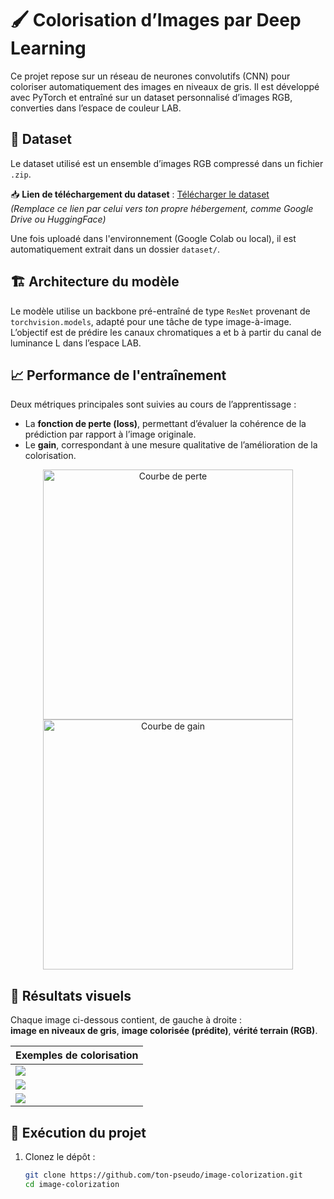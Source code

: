 
# 🖌️ Colorisation d’Images par Deep Learning

Ce projet repose sur un réseau de neurones convolutifs (CNN) pour coloriser automatiquement des images en niveaux de gris. Il est développé avec PyTorch et entraîné sur un dataset personnalisé d’images RGB, converties dans l’espace de couleur LAB.

## 📁 Dataset

Le dataset utilisé est un ensemble d’images RGB compressé dans un fichier `.zip`.

📥 **Lien de téléchargement du dataset** : [Télécharger le dataset](https://example.com/dataset.zip)  
*(Remplace ce lien par celui vers ton propre hébergement, comme Google Drive ou HuggingFace)*

Une fois uploadé dans l'environnement (Google Colab ou local), il est automatiquement extrait dans un dossier `dataset/`.

## 🏗️ Architecture du modèle

Le modèle utilise un backbone pré-entraîné de type `ResNet` provenant de `torchvision.models`, adapté pour une tâche de type image-à-image. L’objectif est de prédire les canaux chromatiques a et b à partir du canal de luminance L dans l’espace LAB.

## 📈 Performance de l'entraînement

Deux métriques principales sont suivies au cours de l’apprentissage :

- La **fonction de perte (loss)**, permettant d’évaluer la cohérence de la prédiction par rapport à l’image originale.
- Le **gain**, correspondant à une mesure qualitative de l’amélioration de la colorisation.

<p align="center">
  <img src="images_courbe/loss_curve.png" alt="Courbe de perte" width="400"/>
  <img src="images_courbe/gain_curve.png" alt="Courbe de gain" width="400"/>
</p>

## 🎨 Résultats visuels

Chaque image ci-dessous contient, de gauche à droite :  
**image en niveaux de gris**, **image colorisée (prédite)**, **vérité terrain (RGB)**.

| Exemples de colorisation |
|---------------------------|
| ![](images_exemples/exemple1.png) |
| ![](images_exemples/exemple2.png) |
| ![](images_exemples/exemple3.png) |

## 🚀 Exécution du projet

1. Clonez le dépôt :
   ```bash
   git clone https://github.com/ton-pseudo/image-colorization.git
   cd image-colorization
